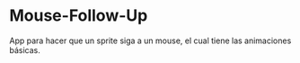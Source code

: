 # Mouse-Follow-Up
App para hacer que un sprite siga a un mouse, el cual tiene las animaciones básicas.
